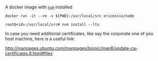 A docker image with [```nvm```](https://github.com/nvm-sh/nvm) installed

```
docker run -it --rm -v ${PWD}:/usr/local/src ericminio/node

root@<id>:/usr/local/src# nvm install --lts
```

In case you need additional certificates, like say the corporate one of you host machine, here is a useful link: 

http://manpages.ubuntu.com/manpages/bionic/man8/update-ca-certificates.8.html#files
